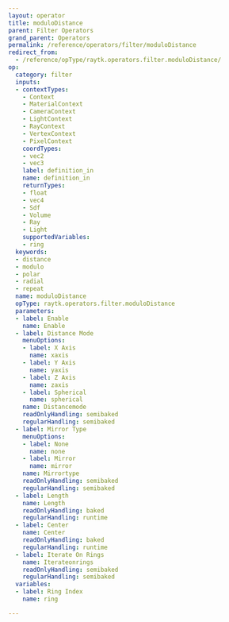 ```yaml
---
layout: operator
title: moduloDistance
parent: Filter Operators
grand_parent: Operators
permalink: /reference/operators/filter/moduloDistance
redirect_from:
  - /reference/opType/raytk.operators.filter.moduloDistance/
op:
  category: filter
  inputs:
  - contextTypes:
    - Context
    - MaterialContext
    - CameraContext
    - LightContext
    - RayContext
    - VertexContext
    - PixelContext
    coordTypes:
    - vec2
    - vec3
    label: definition_in
    name: definition_in
    returnTypes:
    - float
    - vec4
    - Sdf
    - Volume
    - Ray
    - Light
    supportedVariables:
    - ring
  keywords:
  - distance
  - modulo
  - polar
  - radial
  - repeat
  name: moduloDistance
  opType: raytk.operators.filter.moduloDistance
  parameters:
  - label: Enable
    name: Enable
  - label: Distance Mode
    menuOptions:
    - label: X Axis
      name: xaxis
    - label: Y Axis
      name: yaxis
    - label: Z Axis
      name: zaxis
    - label: Spherical
      name: spherical
    name: Distancemode
    readOnlyHandling: semibaked
    regularHandling: semibaked
  - label: Mirror Type
    menuOptions:
    - label: None
      name: none
    - label: Mirror
      name: mirror
    name: Mirrortype
    readOnlyHandling: semibaked
    regularHandling: semibaked
  - label: Length
    name: Length
    readOnlyHandling: baked
    regularHandling: runtime
  - label: Center
    name: Center
    readOnlyHandling: baked
    regularHandling: runtime
  - label: Iterate On Rings
    name: Iterateonrings
    readOnlyHandling: semibaked
    regularHandling: semibaked
  variables:
  - label: Ring Index
    name: ring

---
```

